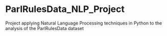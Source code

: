 # ParlRulesData_NLP_Project
Project applying Natural Language Processing techniques in Python to the analysis of the ParlRulesData dataset

